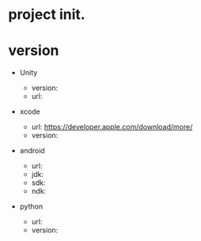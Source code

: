 
# project init.

# version
* Unity
  - version: 
  - url: 

* xcode
  - url: https://developer.apple.com/download/more/
  - version: 

* android
  - url:
  - jdk:
  - sdk:
  - ndk:

* python
  - url:
  - version:
